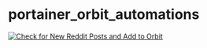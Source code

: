 # portainer_orbit_automations

[![Check for New Reddit Posts and Add to Orbit](https://github.com/d1mnewz/portainer_orbit_automations/actions/workflows/reddit.yml/badge.svg)](https://github.com/d1mnewz/portainer_orbit_automations/actions/workflows/reddit.yml)
